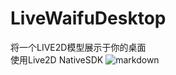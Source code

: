 # LiveWaifuDesktop
将一个LIVE2D模型展示于你的桌面  
使用Live2D NativeSDK
![markdown](https://github.com/yuhuison/LiveWaifuDesktop/blob/master/exp.png)
